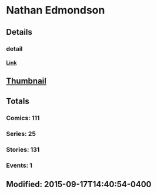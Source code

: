 # Nathan  Edmondson 
## Details
### detail
#### [Link](http://marvel.com/comics/creators/11799/nathan_edmondson?utm_campaign=apiRef&utm_source=225578a89fc76f3d20fbffda5d17a88d)
## [Thumbnail](http://i.annihil.us/u/prod/marvel/i/mg/b/40/image_not_available.jpg)
## Totals
### Comics: 111
### Series: 25
### Stories: 131
### Events: 1
## Modified: 2015-09-17T14:40:54-0400
